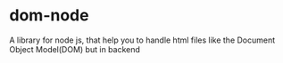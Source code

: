 # dom-node
A library for node js, that help you to handle html files like the Document Object Model(DOM) but in backend
